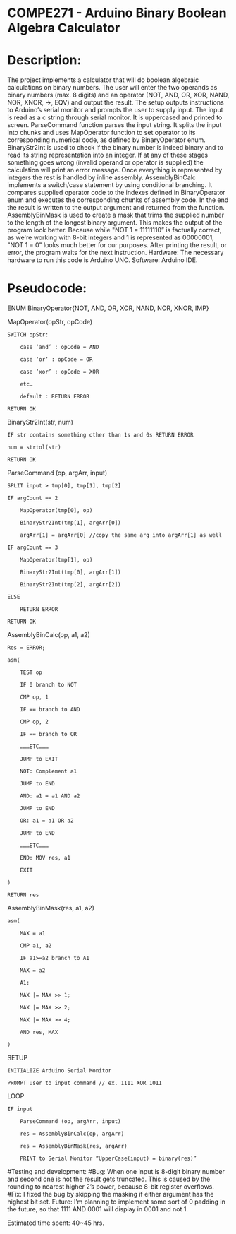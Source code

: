 # COMPE271 - Arduino Binary Boolean Algebra Calculator

# Description:
The project implements a calculator that will do boolean algebraic calculations on binary
numbers. The user will enter the two operands as binary numbers (max. 8 digits) and an operator
(NOT, AND, OR, XOR, NAND, NOR, XNOR, ->, EQV) and output the result.
The setup outputs instructions to Arduino’s serial monitor and prompts the user to supply input.
The input is read as a c string through serial monitor. It is uppercased and printed to screen.
ParseCommand function parses the input string. It splits the input into chunks and uses
MapOperator function to set operator to its corresponding numerical code, as defined by
BinaryOperator enum. BinaryStr2Int is used to check if the binary number is indeed binary and
to read its string representation into an integer. If at any of these stages something goes wrong
(invalid operand or operator is supplied) the calculation will print an error message.
Once everything is represented by integers the rest is handled by inline assembly.
AssemblyBinCalc implements a switch/case statement by using conditional branching. It
compares supplied operator code to the indexes defined in BinaryOperator enum and executes
the corresponding chunks of assembly code. In the end the result is written to the output
argument and returned from the function.
AssemblyBinMask is used to create a mask that trims the supplied number to the length of the
longest binary argument. This makes the output of the program look better. Because while "NOT
1 = 11111110” is factually correct, as we're working with 8-bit integers and 1 is represented as
00000001, "NOT 1 = 0" looks much better for our purposes.
After printing the result, or error, the program waits for the next instruction.
Hardware: The necessary hardware to run this code is Arduino UNO.
Software: Arduino IDE.

# Pseudocode:

ENUM BinaryOperator{NOT, AND, OR, XOR, NAND, NOR, XNOR, IMP}


MapOperator(opStr, opCode)

	SWITCH opStr:

		case ‘and’ : opCode = AND

		case ‘or’ : opCode = OR

		case ‘xor’ : opCode = XOR

		etc…

		default : RETURN ERROR

	RETURN OK

	

BinaryStr2Int(str, num)

	IF str contains something other than 1s and 0s RETURN ERROR

	num = strtol(str)

	RETURN OK

	

ParseCommand (op, argArr, input)

	SPLIT input > tmp[0], tmp[1], tmp[2]

	IF argCount == 2

		MapOperator(tmp[0], op)

		BinaryStr2Int(tmp[1], argArr[0])

		argArr[1] = argArr[0] //copy the same arg into argArr[1] as well

	IF argCount == 3

		MapOperator(tmp[1], op)

		BinaryStr2Int(tmp[0], argArr[1])

		BinaryStr2Int(tmp[2], argArr[2])

	ELSE

		RETURN ERROR

	RETURN OK



AssemblyBinCalc(op, a1, a2)

	Res = ERROR;

	asm(

		TEST op

		IF 0 branch to NOT

		CMP op, 1

		IF == branch to AND

		CMP op, 2

		IF == branch to OR

		………ETC………

		JUMP to EXIT

		NOT: Complement a1

		JUMP to END

		AND: a1 = a1 AND a2

		JUMP to END

		OR: a1 = a1 OR a2

		JUMP to END

		………ETC………

		END: MOV res, a1

		EXIT

	)

	RETURN res



AssemblyBinMask(res, a1, a2)

	asm(

		MAX = a1

		CMP a1, a2

		IF a1>=a2 branch to A1

		MAX = a2

		A1:

		MAX |= MAX >> 1;

		MAX |= MAX >> 2;

		MAX |= MAX >> 4;

		AND res, MAX

	)



SETUP

	INITIALIZE Arduino Serial Monitor

	PROMPT user to input command // ex. 1111 XOR 1011

	

LOOP

	IF input

		ParseCommand (op, argArr, input)

		res = AssemblyBinCalc(op, argArr)

		res = AssemblyBinMask(res, argArr)

		PRINT to Serial Monitor “UpperCase(input) = binary(res)”


#Testing and development:
#Bug: 
When one input is 8-digit binary number and second one is not the result gets truncated.
This is caused by the rounding to nearest higher 2’s power, because 8-bit register overflows.
#Fix: 
I fixed the bug by skipping the masking if either argument has the highest bit set.
Future: I’m planning to implement some sort of 0 padding in the future, so that 1111 AND 0001
will display in 0001 and not 1.

Estimated time spent: 40~45 hrs.
